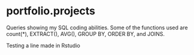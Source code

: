 # portfolio.projects 
Queries showing my SQL coding abilities. 
Some of the functions used are count(*), EXTRACT(), AVG(), GROUP BY, ORDER BY, and JOINS.

Testing a line made in Rstudio
